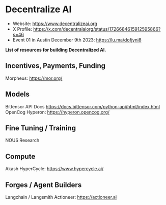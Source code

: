# Decentralize AI
- Website: https://www.decentralizeai.org
- X Profile: https://x.com/decentralaiorg/status/1726684615912595866?s=46
- Event 01 in Austin December 9th 2023: https://lu.ma/dofjyni8

**List of resources for building Decentralized AI.**

## Incentives, Payments, Funding 
Morpheus: https://mor.org/

## Models
Bittensor API Docs
https://docs.bittensor.com/python-api/html/index.html
OpenCog Hyperon: https://hyperon.opencog.org/

## Fine Tuning / Training
NOUS Research

## Compute
Akash
HyperCycle: https://www.hypercycle.ai/

## Forges / Agent Builders
Langchain / Langsmith
Actioneer: https://actioneer.ai




